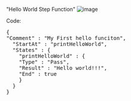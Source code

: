 "Hello World Step Function" 
![image](https://user-images.githubusercontent.com/69715143/178248435-f2005787-d3bb-41c0-9cfd-bbb3d19e9646.png)

Code: 
<pre>{ 
"Comment" : "My First hello funciton",
  "StartAt" : "printHelloWorld", 
  "States" : {
    "printHelloWorld" : {
    "Type" : "Pass",
    "Result" : "Hello world!!!",
    "End" : true
    }
  }
}
</pre>
